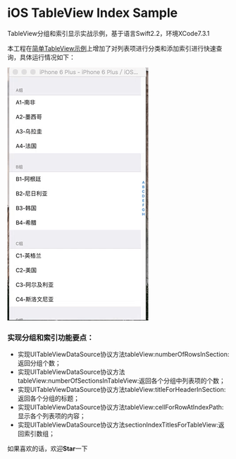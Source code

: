 # iOS TableView Index Sample

TableView分组和索引显示实战示例，基于语言Swift2.2，环境XCode7.3.1

本工程在[简单TableView示例](https://github.com/zhuifengshen/iOSTableViewSample)上增加了对列表项进行分类和添加索引进行快速查询，具体运行情况如下：

![iOSSearchTableViewSample](indexview.gif "运行示例")

### 实现分组和索引功能要点：
* 实现UITableViewDataSource协议方法tableView:numberOfRowsInSection:返回分组个数；
* 实现UITableViewDataSource协议方法tableView:numberOfSectionsInTableView:返回各个分组中列表项的个数；
* 实现UITableViewDataSource协议方法tableView:titleForHeaderInSection:返回各个分组的标题；
* 实现UITableViewDataSource协议方法tableView:cellForRowAtIndexPath:显示各个列表项的内容；
* 实现UITableViewDataSource协议方法sectionIndexTitlesForTableView:返回索引数组；

如果喜欢的话，欢迎**Star**一下
